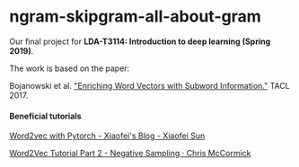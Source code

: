 # ngram-skipgram-all-about-gram
Our final project for **LDA-T3114: Introduction to deep learning (Spring 2019)**.

The work is based on the paper: 

Bojanowski et al. ["Enriching Word Vectors with Subword Information."](http://aclweb.org/anthology/Q17-1010) TACL 2017.

#### Beneficial tutorials

[Word2vec with Pytorch - Xiaofei's Blog - Xiaofei Sun](https://adoni.github.io/2017/11/08/word2vec-pytorch/)

[Word2Vec Tutorial Part 2 - Negative Sampling · Chris McCormick](http://mccormickml.com/2017/01/11/word2vec-tutorial-part-2-negative-sampling/)